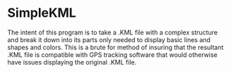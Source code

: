 # SimpleKML

The intent of this program is to take a .KML file with a complex structure and break it down into its parts only needed to display basic lines and shapes and colors. This is a brute for method of insuring that the resultant .KML file is compatible with GPS tracking software that would otherwise have issues displaying the original .KML file.
